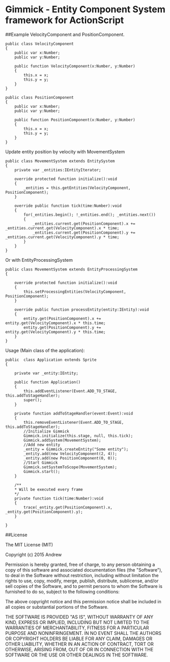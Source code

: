# Gimmick - Entity Component System framework for ActionScript


##Example
VelocityComponent and PositionComponent.

    public class VelocityComponent
    {
        public var x:Number;
        public var y:Number;
        
        public function VelocityComponent(x:Number, y:Number)
        {
            this.x = x;
            this.y = y;
        }
    }
    
    public class PositionComponent
    {
        public var x:Number;
        public var y:Number;
        
        public function PositionComponent(x:Number, y:Number)
        {
            this.x = x;
            this.y = y;
        }
    }

Update entity position by velocity with MovementSystem

    public class MovementSystem extends EntitySystem 
    {
        private var _entities:IEntityIterator;
        
        override protected function initialize():void
        {
            _entities = this.getEntities(VelocityComponent, PositionComponent);
        }
        
        override public function tick(time:Number):void
        {
            for(_entities.begin(); !_entities.end(); _entities.next())
            {
                _entities.current.get(PositionComponent).x += _entities.current.get(VelocityComponent).x * time;
                _entities.current.get(PositionComponent).y += _entities.current.get(VelocityComponent).y * time;
            }
        }
    }

Or with EntityProcessingSystem

    public class MovementSystem extends EntityProcessingSystem 
    {
        
        override protected function initialize():void
        {
            this.setProcessingEntities(VelocityComponent, PositionComponent);
        }
        
        override public function processEntity(entity:IEntity):void
        {
            entity.get(PositionComponent).x += entity.get(VelocityComponent).x * this.time;
            entity.get(PositionComponent).y += entity.get(VelocityComponent).y * this.time;
        }
    }

Usage (Main class of the application):

    public  class Application extends Sprite
    {    
    
        private var _entity:IEntity;
        
        public function Application()
        {
            this.addEventListener(Event.ADD_TO_STAGE, this.addToStageHandler);
            super();
        }
        
        private function addToStageHandler(event:Event):void
        {
            this.removeEventListener(Event.ADD_TO_STAGE, this.addToStageHandler);
            //Initialize Gimmick
            Gimmick.initialize(this.stage, null, this.tick);
            Gimmick.addSystem(MovementSystem);
            //Add new entity
            _entity = Gimmick.createEntity("Some entity");
            _entity.add(new VelocityComponent(2, 4));
            _entity.add(new PositionComponent(0, 0));
            //Start Gimmick
            Gimmick.setSystemToScope(MovementSystem);
            Gimmick.start();
        }
        
        /**
        * Will be executed every frame
        */
        private function tick(time:Number):void
        {
            trace(_entity.get(PositionComponent).x, _entity.get(PositionComponent).y);
        }
        
    }

##License


The MIT License (MIT)

Copyright (c) 2015 Andrew

Permission is hereby granted, free of charge, to any person obtaining a copy
of this software and associated documentation files (the "Software"), to deal
in the Software without restriction, including without limitation the rights
to use, copy, modify, merge, publish, distribute, sublicense, and/or sell
copies of the Software, and to permit persons to whom the Software is
furnished to do so, subject to the following conditions:

The above copyright notice and this permission notice shall be included in all
copies or substantial portions of the Software.

THE SOFTWARE IS PROVIDED "AS IS", WITHOUT WARRANTY OF ANY KIND, EXPRESS OR
IMPLIED, INCLUDING BUT NOT LIMITED TO THE WARRANTIES OF MERCHANTABILITY,
FITNESS FOR A PARTICULAR PURPOSE AND NONINFRINGEMENT. IN NO EVENT SHALL THE
AUTHORS OR COPYRIGHT HOLDERS BE LIABLE FOR ANY CLAIM, DAMAGES OR OTHER
LIABILITY, WHETHER IN AN ACTION OF CONTRACT, TORT OR OTHERWISE, ARISING FROM,
OUT OF OR IN CONNECTION WITH THE SOFTWARE OR THE USE OR OTHER DEALINGS IN THE
SOFTWARE.